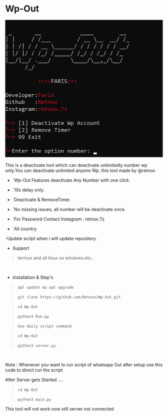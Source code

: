 # Wp-Out

  <img src="./img.png" alt="Wp-Out" />

This is a deactivate tool which can deactivate unlimitedly number wp only.You can deactivate unlimited anyone Wp. this tool made by @retnox

* `Wp-Out Features deactivate Any Number with one click.

* `10s delay only.

* `Deactivate & RemoveTimer.

* `No missing issues, all number will be deactivate once.

* `For Password Contact Instagram : retnox.7z

* `All country.

-Update script when i will update repository.

- Support

> termux and all linux os windows.etc..

 <br>
 
- Installation & Step's 

> `apt update && apt upgrade`

> `git clone https://github.com/Retnox/Wp-Out.git`

> `cd Wp-Out`

> `python3 Run.py`

> `Use daily script command`

> `cd Wp-Out`

> `python3 server.py`
 <br>

Note : Whenever you want to run script of whatsapp Out after setup use this code to direct run the script 

After Server gets Started ....

> `cd Wp-Out`

> `python3 main.py`


This tool will not work now still server not connected
